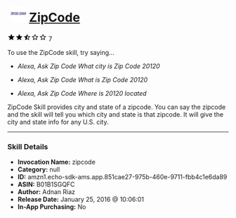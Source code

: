 # &nbsp;<img src="skill_icon" alt="ZipCode icon" width="36"> [ZipCode](http://alexa.amazon.com/#skills/amzn1.echo-sdk-ams.app.851cae27-975b-460e-9711-fbb4c1e6da89)
![2.5 stars](../../images/ic_star_black_18dp_1x.png)![2.5 stars](../../images/ic_star_black_18dp_1x.png)![2.5 stars](../../images/ic_star_half_black_18dp_1x.png)![2.5 stars](../../images/ic_star_border_black_18dp_1x.png)![2.5 stars](../../images/ic_star_border_black_18dp_1x.png) 7

To use the ZipCode skill, try saying...

* *Alexa, Ask Zip Code What city is Zip Code 20120*

* *Alexa, Ask Zip Code What is Zip Code 20120*

* *Alexa, Ask Zip Code Where is 20120 located*

ZipCode Skill provides city and state of a zipcode. You can say the zipcode and the skill will tell you which city and state is that zipcode.
It will give the city and state info for any U.S. city.

***

### Skill Details

* **Invocation Name:** zipcode
* **Category:** null
* **ID:** amzn1.echo-sdk-ams.app.851cae27-975b-460e-9711-fbb4c1e6da89
* **ASIN:** B01B1SGQFC
* **Author:** Adnan Riaz
* **Release Date:** January 25, 2016 @ 10:06:01
* **In-App Purchasing:** No
